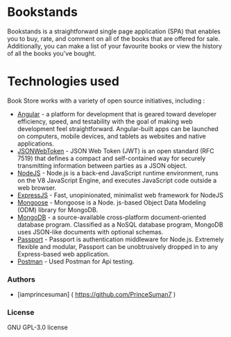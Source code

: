 # Bookstands

Bookstands is a straightforward single page application (SPA) that enables you to buy, rate, and comment on all of the books that are offered for sale. Additionally, you can make a list of your favourite books or view the history of all the books you've bought.

# Technologies used

Book Store works with a variety of open source initiatives, including : 
* [Angular](https://angular.io) - a platform for development that is geared toward developer efficiency, speed, and testability with the goal of making web development feel straightforward. Angular-built apps can be launched on computers, mobile devices, and tablets as websites and native applications.
* [JSONWebToken](https://jwt.io) - JSON Web Token (JWT) is an open standard (RFC 7519) that defines a compact and self-contained way for securely transmitting information between parties as a JSON object.
* [NodeJS](https://nodejs.org/en/) - Node.js is a back-end JavaScript runtime environment, runs on the V8 JavaScript Engine, and executes JavaScript code outside a web browser.
* [ExpressJS](https://expressjs.com) - Fast, unopinionated, minimalist web framework for NodeJS
* [Mongoose](http://mongoosejs.com/index.html) - Mongoose is a Node. js-based Object Data Modeling (ODM) library for MongoDB.
* [MongoDB](https://www.mongodb.com) -  a source-available cross-platform document-oriented database program. Classified as a NoSQL database program, MongoDB uses JSON-like documents with optional schemas.
* [Passport](https://www.passportjs.org/) - Passport is authentication middleware for Node.js. Extremely flexible and modular, Passport can be unobtrusively dropped in to any Express-based web application.
* [Postman](https://www.postman.com/) - Used Postman for Api testing.

### Authors

* [iamprincesuman] ( https://github.com/PrinceSuman7 )

### License

GNU GPL-3.0 license
